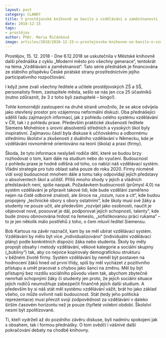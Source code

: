 ```yaml
---
layout: post
category: CLANKY
title: V prostějovské knihovně se bavilo o vzdělávání a zaměstnanosti
date: 2018-12-15
tags: 
- prostějov
author: PhDr. Maria Řičánková
image: articles/2018/2018-12-15-v-prostejovske-knihovne-se-bavilo-o-vzdelavani-a-zamestnanosti.jpg  #751x422 pixelu
---
```

Prostějov, 15. 12. 2018 - Dne 6.12.2018 se uskutečnila v Městské knihovně další přednáška z cyklu „Moderní město pro všechny generace“, tentokrát na téma „Vzdělávání a zaměstnanost“. Tato série přednášek je financována ze státního příspěvku České pirátské strany prostřednictvím jejího participativního rozpočtování. 

I když jsme zvali všechny ředitele a učitele prostějovských ZŠ a SŠ, personalisty firem, zastupitele města, sešlo se nás jen cca 25 účastníků (nutno zdůraznit, že 3 z toho byli zastupitelé – bingo!). 

Tohle komornější zastoupení na druhé straně umožnilo, že se akce odvíjela jako otevřený prostor pro vzájemnou neformální diskuzi. Oba přednášející sdělili řadu zajímavých informací, jak z pohledu celého systému vzdělávání v ČR, tak i z pohledu praxe. Především praktické zkušenosti ředitele Siemens Mohelnice s úrovní absolventů středních a vysokých škol byly inspirativní. Zajímavou částí byla diskuse k učňovskému a odbornému střednímu školství a zkušenosti z duálního vzdělávání v Německu, kde je vzdělávání rovnoměrně orientováno na teorii (škola) a praxi (firmy).

Škoda, že tyto informace neslyšeli rodiče dětí, které se budou brzy rozhodovat o tom, kam dále na studium nebo do vyučení. Budoucnost z pohledu praxe je hodně odlišná od toho, co nabízí náš vzdělávací systém. Vládní strategie pro tuto oblast sahá pouze do roku 2020. Firmy nicméně vidí svoji budoucnost mnohem dále a tomu taky odpovídají jejich představy o absolventech škol a učilišť. Příliš mnoho shody v jejich a vládních představách není, spíše naopak. Požadavkem budoucnosti (průmysl 4.0) na systém vzdělávání je připravit takové lidi, kde bude vzdělání zaměřeno nejen na čistě odborné znalosti, ale široce na „rozum, ruce a cit“, kde budou propojeny „technické obory s obory ostatními“, kde školy musí své žáky a studenty ne pouze učit, ale především „rozvíjet jako osobnosti, naučit je objevovat nové, posouvat je dál, podporovat jejich schopnosti, talenty“, kde bude znovu obnovována hrdost na řemeslo, „sofistikovanou práci rukama“ – to je jen několik málo postřehů z toho, o čem mluvil ředitel Siemensu.

Bob Kartous na závěr naznačil, kam by se měl ubírat vzdělávací systém. Vzdělávání by mělo být více „individualizováno“ (individuální vzdělávací plány) podle konkrétních dispozic žáka nebo studenta. Školy by měly propojit obsahy i metody vzdělávání, věkové kategorie a sociální skupiny („bubliny“) tak, aby co nejvíce kopírovaly demografickou strukturu v běžném životě firmy. Systém vzdělávání by neměl být postaven na hodnocení žáků hned od první třídy, spíš by měl vycházet z pozitivního přístupu a umět pracovat s chybou jako šancí na změnu. Měl by být přístupný bez rozdílu sociálního původu všem tak, abychom zbytečně nemrhali schopnými žáky či studenty jen proto, že jejich sociální situace jejich rodičů neumožňuje zabezpečit finančně jejich další studium.  A především by si náš stát měl systému vzdělávání vážit, brát ho jako základ všeho, co může ovlivnit naši budoucnost. Stát (tedy jeho politická reprezentace) musí převzít svoji zodpovědnost za vzdělávání v daleko širším časovém horizontu než je pouze čtyřleté volební období. Školství nesmí být zpolitizované.

Ti, kteří vydrželi až do pozdního závěru diskuse, byli nadmíru spokojeni jak s obsahem, tak i formou přednášky. O tom svědčí i vášnivé další pokračování debaty na chodbě knihovny.